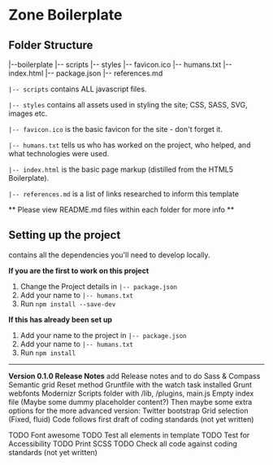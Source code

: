 # Zone Boilerplate #

## Folder Structure


  |--boilerplate
    |-- scripts
    |-- styles
    |-- favicon.ico
    |-- humans.txt
    |-- index.html
    |-- package.json
    |-- references.md

`|-- scripts` contains ALL javascript files.

`|-- styles` contains all assets used in styling the site; CSS, SASS, SVG, images etc.

`|-- favicon.ico` is the basic favicon for the site - don't forget it.

`|-- humans.txt` tells us who has worked on the project, who helped, and what technologies were used.

`|-- index.html` is the basic page markup (distilled from the HTML5 Boilerplate).

`|-- references.md` is a list of links researched to inform this template

** Please view README.md files within each folder for more info **

## Setting up the project
 contains all the dependencies you'll need to  develop locally. 

**If you are the first to work on this project**

1. Change the Project details in `|-- package.json`
2. Add your name to `|-- humans.txt`
3. Run `npm install --save-dev`

**If this has already been set up**

1. Add your name to the project in `|-- package.json`
2. Add your name to `|-- humans.txt`
3. Run `npm install`

_____


**Version 0.1.0 Release Notes**
add Release notes and to do
Sass & Compass
Semantic grid
Reset method 
Gruntfile with the watch task installed
Grunt webfonts
Modernizr
Scripts folder with /lib, /plugins, main.js
Empty index file (Maybe some dummy placeholder content?)
Then maybe some extra options for the more advanced version:
Twitter bootstrap
Grid selection (Fixed, fluid)
Code follows first draft of coding standards (not yet written)


TODO Font awesome
TODO Test all elements in template
TODO Test for Accessibility
TODO Print SCSS
TODO Check all code against coding standards (not yet written)





